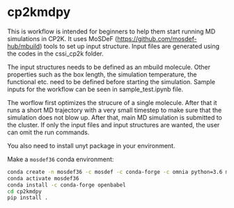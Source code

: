 # cp2kmdpy

This is workflow is intended for beginners to help them start running MD simulations in CP2K. It uses MoSDeF (https://github.com/mosdef-hub/mbuild) tools to set up input structure. Input files are generated using the codes in the cssi_cp2k folder. 

The input structures needs to be defined as an mbuild molecule. Other properties such as the box length, the simulation temperature, the functional etc. need to be defined before starting the simulation. Sample inputs for the workflow can be seen in sample_test.ipynb file. 

The worflow first optimizes the strucure of a single molecule. After that it runs a short MD trajectory with a very small timestep to make sure that the simulation does not blow up. After that, main MD simulation is submitted to the cluster.
If only the input files and input structures are wanted, the user can omit the run commands. 

You also need to install unyt package in your environment.


Make a `mosdef36` conda environment:

```bash
conda create -n mosdef36 -c mosdef -c conda-forge -c omnia python=3.6 mbuild foyer signac signac-flow pandas
conda activate mosdef36
conda install -c conda-forge openbabel
cd cp2kmdpy
pip install .
```
